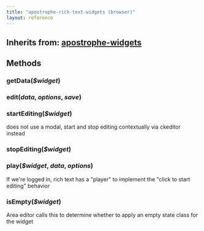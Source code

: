 ```yaml
---
title: "apostrophe-rich-text-widgets (browser)"
layout: reference
---
```

## Inherits from: [apostrophe-widgets](../apostrophe-widgets/browser-apostrophe-widgets.html)

## Methods
### getData(*$widget*)

### edit(*data*, *options*, *save*)

### startEditing(*$widget*)
does not use a modal, start and stop editing
contextually via ckeditor instead
### stopEditing(*$widget*)

### play(*$widget*, *data*, *options*)
If we're logged in, rich text has a "player"
to implement the "click to start editing" behavior
### isEmpty(*$widget*)
Area editor calls this to determine whether to apply an empty state
class for the widget
